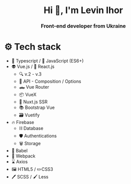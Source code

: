 <h1 align="center">Hi 👋, I'm Levin Ihor</h1>
<h3 align="center">Front-end developer from Ukraine</h3>

# ⚙️ Tech stack
 - 🤖 Typescript / 🧩 JavaScript (ES6+)
 -  👽 Vue.js / 🐢 React.js
	 - 🔍 v.2 - v.3
	 - 📖 API - Composition / Options
	 - 🛻 Vue Router
	 - 📦 VueX
	 - 📡 Nuxt.js SSR
	 - 📚 Bootstrap Vue
	 - 🗃 Vuetify
- 🔥 Firebase
	- ⛓ Database
	- 🛡 Authentications
	- 🗑 Storage
-  📐 Babel
- 📏 Webpack
- ⌛️ Axios
- 🖼 HTML5 / ✏️CSS3
- 🖊 SCSS / 🖌 Less
